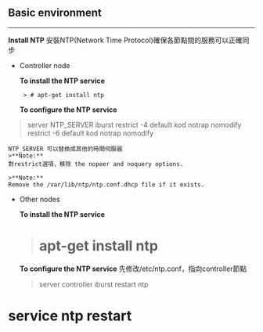 ## Basic environment ##
----------
**Install NTP**
安裝NTP(Network Time Protocol)確保各節點間的服務可以正確同步

 - Controller node

    **To install the NTP service**

		> # apt-get install ntp
    **To configure the NTP service**
> server NTP_SERVER iburst
> restrict -4 default kod notrap nomodify
> restrict -6 default kod notrap nomodify

	NTP_SERVER 可以替換成其他的時間伺服器
	>**Note:**
	對restrict選項，移除 the nopeer and noquery options.
	
	>**Note:**
	Remove the /var/lib/ntp/ntp.conf.dhcp file if it exists.

 - Other nodes

    **To install the NTP service**
    > # apt-get install ntp
    
	**To configure the NTP service**
	先修改/etc/ntp.conf，指向controller節點

	> server controller iburst
restart ntp

# service ntp restart

